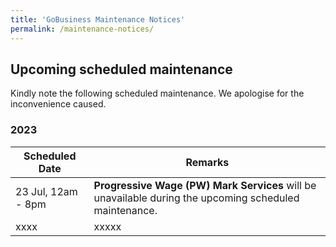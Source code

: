 ```yaml
---
title: 'GoBusiness Maintenance Notices'
permalink: /maintenance-notices/
---
```


## Upcoming scheduled maintenance

Kindly note the following scheduled maintenance. We apologise for the inconvenience caused.

### 2023

| **Scheduled Date** | **Remarks** |
| ------  |------------------|
| 23 Jul, 12am - 8pm | **Progressive Wage (PW) Mark Services** will be unavailable during the upcoming scheduled maintenance. |
| xxxx | xxxxx |


<script src="/jquery/jquery.min.js"></script>
<script src="/jquery/resize-tables.js"></script>
